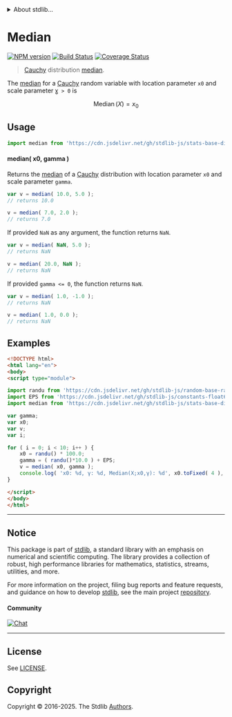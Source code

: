 <!--

@license Apache-2.0

Copyright (c) 2018 The Stdlib Authors.

Licensed under the Apache License, Version 2.0 (the "License");
you may not use this file except in compliance with the License.
You may obtain a copy of the License at

   http://www.apache.org/licenses/LICENSE-2.0

Unless required by applicable law or agreed to in writing, software
distributed under the License is distributed on an "AS IS" BASIS,
WITHOUT WARRANTIES OR CONDITIONS OF ANY KIND, either express or implied.
See the License for the specific language governing permissions and
limitations under the License.

-->


<details>
  <summary>
    About stdlib...
  </summary>
  <p>We believe in a future in which the web is a preferred environment for numerical computation. To help realize this future, we've built stdlib. stdlib is a standard library, with an emphasis on numerical and scientific computation, written in JavaScript (and C) for execution in browsers and in Node.js.</p>
  <p>The library is fully decomposable, being architected in such a way that you can swap out and mix and match APIs and functionality to cater to your exact preferences and use cases.</p>
  <p>When you use stdlib, you can be absolutely certain that you are using the most thorough, rigorous, well-written, studied, documented, tested, measured, and high-quality code out there.</p>
  <p>To join us in bringing numerical computing to the web, get started by checking us out on <a href="https://github.com/stdlib-js/stdlib">GitHub</a>, and please consider <a href="https://opencollective.com/stdlib">financially supporting stdlib</a>. We greatly appreciate your continued support!</p>
</details>

# Median

[![NPM version][npm-image]][npm-url] [![Build Status][test-image]][test-url] [![Coverage Status][coverage-image]][coverage-url] <!-- [![dependencies][dependencies-image]][dependencies-url] -->

> [Cauchy][cauchy-distribution] distribution [median][median].

<!-- Section to include introductory text. Make sure to keep an empty line after the intro `section` element and another before the `/section` close. -->

<section class="intro">

The [median][median] for a [Cauchy][cauchy-distribution] random variable with location parameter `x0` and scale parameter `Ɣ > 0` is

<!-- <equation class="equation" label="eq:cauchy_median" align="center" raw="\operatorname{Median}\left( X \right) = x_0" alt="Median for a Cauchy distribution."> -->

```math
\mathop{\mathrm{Median}}\left( X \right) = x_0
```

<!-- <div class="equation" align="center" data-raw-text="\operatorname{Median}\left( X \right) = x_0" data-equation="eq:cauchy_median">
    <img src="https://cdn.jsdelivr.net/gh/stdlib-js/stdlib@51534079fef45e990850102147e8945fb023d1d0/lib/node_modules/@stdlib/stats/base/dists/cauchy/median/docs/img/equation_cauchy_median.svg" alt="Median for a Cauchy distribution.">
    <br>
</div> -->

<!-- </equation> -->

</section>

<!-- /.intro -->

<!-- Package usage documentation. -->



<section class="usage">

## Usage

```javascript
import median from 'https://cdn.jsdelivr.net/gh/stdlib-js/stats-base-dists-cauchy-median@esm/index.mjs';
```

#### median( x0, gamma )

Returns the [median][median] of a [Cauchy][cauchy-distribution] distribution with location parameter `x0` and scale parameter `gamma`.

```javascript
var v = median( 10.0, 5.0 );
// returns 10.0

v = median( 7.0, 2.0 );
// returns 7.0
```

If provided `NaN` as any argument, the function returns `NaN`.

```javascript
var v = median( NaN, 5.0 );
// returns NaN

v = median( 20.0, NaN );
// returns NaN
```

If provided `gamma <= 0`, the function returns `NaN`.

```javascript
var v = median( 1.0, -1.0 );
// returns NaN

v = median( 1.0, 0.0 );
// returns NaN
```

</section>

<!-- /.usage -->

<!-- Package usage notes. Make sure to keep an empty line after the `section` element and another before the `/section` close. -->

<section class="notes">

</section>

<!-- /.notes -->

<!-- Package usage examples. -->

<section class="examples">

## Examples

<!-- eslint no-undef: "error" -->

```html
<!DOCTYPE html>
<html lang="en">
<body>
<script type="module">

import randu from 'https://cdn.jsdelivr.net/gh/stdlib-js/random-base-randu@esm/index.mjs';
import EPS from 'https://cdn.jsdelivr.net/gh/stdlib-js/constants-float64-eps@esm/index.mjs';
import median from 'https://cdn.jsdelivr.net/gh/stdlib-js/stats-base-dists-cauchy-median@esm/index.mjs';

var gamma;
var x0;
var v;
var i;

for ( i = 0; i < 10; i++ ) {
    x0 = randu() * 100.0;
    gamma = ( randu()*10.0 ) + EPS;
    v = median( x0, gamma );
    console.log( 'x0: %d, γ: %d, Median(X;x0,γ): %d', x0.toFixed( 4 ), gamma.toFixed( 4 ), v.toFixed( 4 ) );
}

</script>
</body>
</html>
```

</section>

<!-- /.examples -->

<!-- C interface documentation. -->



<!-- Section to include cited references. If references are included, add a horizontal rule *before* the section. Make sure to keep an empty line after the `section` element and another before the `/section` close. -->

<section class="references">

</section>

<!-- /.references -->

<!-- Section for related `stdlib` packages. Do not manually edit this section, as it is automatically populated. -->

<section class="related">

</section>

<!-- /.related -->

<!-- Section for all links. Make sure to keep an empty line after the `section` element and another before the `/section` close. -->


<section class="main-repo" >

* * *

## Notice

This package is part of [stdlib][stdlib], a standard library with an emphasis on numerical and scientific computing. The library provides a collection of robust, high performance libraries for mathematics, statistics, streams, utilities, and more.

For more information on the project, filing bug reports and feature requests, and guidance on how to develop [stdlib][stdlib], see the main project [repository][stdlib].

#### Community

[![Chat][chat-image]][chat-url]

---

## License

See [LICENSE][stdlib-license].


## Copyright

Copyright &copy; 2016-2025. The Stdlib [Authors][stdlib-authors].

</section>

<!-- /.stdlib -->

<!-- Section for all links. Make sure to keep an empty line after the `section` element and another before the `/section` close. -->

<section class="links">

[npm-image]: http://img.shields.io/npm/v/@stdlib/stats-base-dists-cauchy-median.svg
[npm-url]: https://npmjs.org/package/@stdlib/stats-base-dists-cauchy-median

[test-image]: https://github.com/stdlib-js/stats-base-dists-cauchy-median/actions/workflows/test.yml/badge.svg?branch=main
[test-url]: https://github.com/stdlib-js/stats-base-dists-cauchy-median/actions/workflows/test.yml?query=branch:main

[coverage-image]: https://img.shields.io/codecov/c/github/stdlib-js/stats-base-dists-cauchy-median/main.svg
[coverage-url]: https://codecov.io/github/stdlib-js/stats-base-dists-cauchy-median?branch=main

<!--

[dependencies-image]: https://img.shields.io/david/stdlib-js/stats-base-dists-cauchy-median.svg
[dependencies-url]: https://david-dm.org/stdlib-js/stats-base-dists-cauchy-median/main

-->

[chat-image]: https://img.shields.io/gitter/room/stdlib-js/stdlib.svg
[chat-url]: https://app.gitter.im/#/room/#stdlib-js_stdlib:gitter.im

[stdlib]: https://github.com/stdlib-js/stdlib

[stdlib-authors]: https://github.com/stdlib-js/stdlib/graphs/contributors

[umd]: https://github.com/umdjs/umd
[es-module]: https://developer.mozilla.org/en-US/docs/Web/JavaScript/Guide/Modules

[deno-url]: https://github.com/stdlib-js/stats-base-dists-cauchy-median/tree/deno
[deno-readme]: https://github.com/stdlib-js/stats-base-dists-cauchy-median/blob/deno/README.md
[umd-url]: https://github.com/stdlib-js/stats-base-dists-cauchy-median/tree/umd
[umd-readme]: https://github.com/stdlib-js/stats-base-dists-cauchy-median/blob/umd/README.md
[esm-url]: https://github.com/stdlib-js/stats-base-dists-cauchy-median/tree/esm
[esm-readme]: https://github.com/stdlib-js/stats-base-dists-cauchy-median/blob/esm/README.md
[branches-url]: https://github.com/stdlib-js/stats-base-dists-cauchy-median/blob/main/branches.md

[stdlib-license]: https://raw.githubusercontent.com/stdlib-js/stats-base-dists-cauchy-median/main/LICENSE

[cauchy-distribution]: https://en.wikipedia.org/wiki/Cauchy_distribution

[median]: https://en.wikipedia.org/wiki/Median

</section>

<!-- /.links -->

